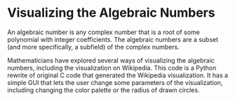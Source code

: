 # Visualizing the Algebraic Numbers

An algebraic number is any complex number that is a root of some polynomial with integer coefficients. The algebraic numbers
are a subset (and more specifically, a subfield) of the complex numbers.

Mathematicians have explored several ways of visualizing the algebraic numbers, including the visualization on Wikipedia. This code
is a Python rewrite of original C code that generated the Wikipedia visualization. It has a simple GUI that lets the user change
some parameters of the visualization, including changing the color palette or the radius of drawn circles.